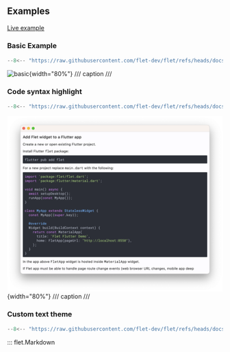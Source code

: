 ## Examples

[Live example](https://flet-controls-gallery.fly.dev/displays/markdown)

### Basic Example

```python
--8<-- "https://raw.githubusercontent.com/flet-dev/flet/refs/heads/docs/sdk/python/examples/controls/markdown/basic.py"
```

![basic](https://raw.githubusercontent.com/flet-dev/flet/docs/sdk/python/examples/controls/markdown/media/basic.png){width="80%"}
/// caption
///

### Code syntax highlight

```python
--8<-- "https://raw.githubusercontent.com/flet-dev/flet/refs/heads/docs/sdk/python/examples/controls/markdown/code-syntax-highlight.py"
```

![code-syntax-highlight](https://raw.githubusercontent.com/flet-dev/flet/docs/sdk/python/examples/controls/markdown/media/code-syntax-highlight.png){width="80%"}
/// caption
///

### Custom text theme

```python
--8<-- "https://raw.githubusercontent.com/flet-dev/flet/refs/heads/docs/sdk/python/examples/controls/markdown/custom-text-theme.py"
```

::: flet.Markdown
